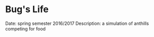 # Bug's Life

Date: spring semester 2016/2017
Description: a simulation of anthills competing for food

# 
